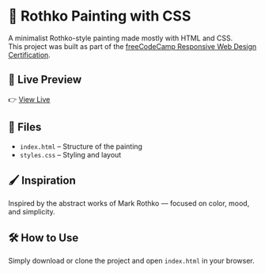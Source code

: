 # 🎨 Rothko Painting with CSS

A minimalist Rothko-style painting made mostly with HTML and CSS.  
This project was built as part of the [freeCodeCamp Responsive Web Design Certification](https://www.freecodecamp.org/learn/).

## 🚀 Live Preview

👉 [View Live](https://serhatkargin.github.io/rothko-painting/) 

## 📁 Files

- `index.html` – Structure of the painting
- `styles.css` – Styling and layout

## 🖌️ Inspiration

Inspired by the abstract works of Mark Rothko — focused on color, mood, and simplicity.

## 🛠️ How to Use

Simply download or clone the project and open `index.html` in your browser.
